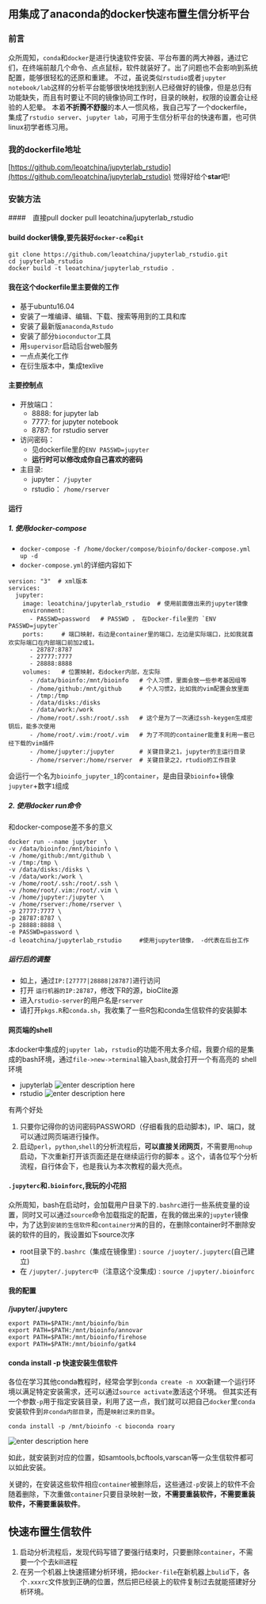 ## 用集成了anaconda的docker快速布置生信分析平台
### 前言
众所周知，`conda`和`docker`是进行快速软件安装、平台布置的两大神器，通过它们，在终端前敲几个命令、点点鼠标，软件就装好了。出了问题也不会影响到系统配置，能够很轻松的还原和重建。
不过，虽说类似`rstudio`或者`jupyter notebook/lab`这样的分析平台能够很快地找到别人已经做好的镜像，但是总归有功能缺失，而且有时要让不同的镜像协同工作时，目录的映射，权限的设置会让经验的人犯晕。
本着**不折腾不舒服**的本人一惯风格，我自己写了一个dockerfile，集成了`rstudio server`、`jupyter lab`，可用于生信分析平台的快速布置，也可供linux初学者练习用。

### 我的dockerfile地址
[https://github.com/leoatchina/jupyterlab_rstudio](https://github.com/leoatchina/jupyterlab_rstudio)
觉得好给个**star**吧!

### 安装方法
####　直接pull
docker pull leoatchina/jupyterlab_rstudio


#### build docker镜像,要先装好`docker-ce`和`git`
```
git clone https://github.com/leoatchina/jupyterlab_rstudio.git
cd jupyterlab_rstudio
docker build -t leoatchina/jupyterlab_rstudio .
```



#### 我在这个dockerfile里主要做的工作
- 基于ubuntu16.04
- 安装了一堆编译、编辑、下载、搜索等用到的工具和库
- 安装了最新版`anaconda`,`Rstudo`
- 安装了部分`bioconductor`工具
- 用`supervisor`启动后台web服务
- 一点点美化工作
- 在衍生版本中，集成texlive

#### 主要控制点
- 开放端口：
  - 8888: for jupyter lab
  - 7777: for jupyter notebook
  - 8787: for rstudio server
- 访问密码：
  - 见dockerfile里的`ENV PASSWD=jupyter`
  - **运行时可以修改成你自己喜欢的密码**
- 主目录:
  - jupyter： `/jupyter`
  - rstudio： `/home/rserver`

#### 运行
##### 1. 使用docker-compose
- `docker-compose -f /home/docker/compose/bioinfo/docker-compose.yml up -d`
- `docker-compose.yml`的详细内容如下
```
version: "3"  # xml版本
services:
  jupyter:
    image: leoatchina/jupyterlab_rstudio  # 使用前面做出来的jupyter镜像
    environment:
      - PASSWD=password   # PASSWD ， 在Docker-file里的 `ENV PASSWD=jupyter`
    ports:     # 端口映射，右边是container里的端口，左边是实际端口，比如我就喜欢实际端口在内部端口前加2或1。
      - 28787:8787
      - 27777:7777
      - 28888:8888
    volumes:   # 位置映射，右docker内部，左实际
      - /data/bioinfo:/mnt/bioinfo   # 个人习惯，里面会放一些参考基因组等
      - /home/github:/mnt/github     # 个人习惯2，比如我的vim配置会放里面
      - /tmp:/tmp
      - /data/disks:/disks
      - /data/work:/work
      - /home/root/.ssh:/root/.ssh   # 这个是为了一次通过ssh-keygen生成密钥后，能多次使用
      - /home/root/.vim:/root/.vim   # 为了不同的container能重复利用一套已经下载的vim插件
      - /home/jupyter:/jupyter       # 关键目录之1，jupyter的主运行目录
      - /home/rserver:/home/rserver  # 关键目录之2，rtudio的工作目录
```
会运行一个名为`bioinfo_jupyter_1`的`container`，是由目录`bioinfo`+镜像`jupyter`+数字`1`组成


##### 2. 使用docker run命令
和docker-compose差不多的意义
```
docker run --name jupyter  \
-v /data/bioinfo:/mnt/bioinfo \
-v /home/github:/mnt/github \
-v /tmp:/tmp \
-v /data/disks:/disks \
-v /data/work:/work \
-v /home/root/.ssh:/root/.ssh \
-v /home/root/.vim:/root/.vim \
-v /home/jupyter:/jupyter \
-v /home/rserver:/home/rserver \
-p 27777:7777 \
-p 28787:8787 \
-p 28888:8888 \
-e PASSWD=password \
-d leoatchina/jupyterlab_rstudio     #使用jupyter镜像， -d代表在后台工作
```

##### 运行后的调整
- 如上，通过`IP:[27777|28888|28787]`进行访问
- 打开  `运行机器的IP:28787`，修改下R的源，bioClite源
- 进入`rstudio-server`的用户名是`rserver`
- 请打开`pkgs.R`和`conda.sh`，我收集了一些R包和conda生信软件的安装脚本

#### 网页端的shell
本docker中集成的`jupyter lab`，`rstudio`的功能不用太多介绍，我要介绍的是集成的bash环境，通过`file->new->terminal`输入`bash`,就会打开一个有高亮的 shell环境
- jupyterlab
![enter description here](https://leoatchina-notes-1253974443.cos.ap-shanghai.myqcloud.com/Notes/2019/3/7/1551925588870.png)
- rstudio
![enter description here](https://leoatchina-notes-1253974443.cos.ap-shanghai.myqcloud.com/Notes/2019/3/7/1551925709976.png)


有两个好处
1. 只要你记得你的访问密码PASSWORD（仔细看我的启动脚本)，IP、端口，就可以通过网页端进行操作。
2. 启动`perl`，`python`,`shell`的分析流程后，**可以直接关闭网页**，不需要用`nohup`启动，下次重新打开该页面还是在继续运行你的脚本 。这个，请各位写个分析流程，自行体会下，也是我认为本次教程的最大亮点。

#### `.jupyterc`和`.bioinforc`,我玩的小花招
众所周知，bash在启动时，会加载用户目录下的`.bashrc`进行一些系统变量的设置，同时又可以通过`source`命令加载指定的配置，在我的做出来的`jupyter`镜像中，为了达到`安装的生信软件`和`container分离`的目的，在删除container时不删除安装的软件的目的，我设置如下source次序
- root目录下的`.bashrc`（集成在镜像里) : `source /juoyter/.jupyterc`(自己建立)
- 在 `/jupyter/.jupyterc中`（注意这个没集成) :  `source /jupyter/.bioinforc`

#### 我的配置
**/jupyter/.jupyterc**
```
export PATH=$PATH:/mnt/bioinfo/bin
export PATH=$PATH:/mnt/bioinfo/annovar
export PATH=$PATH:/mnt/bioinfo/firehose
export PATH=$PATH:/mnt/bioinfo/gatk4
```

#### conda install -p 快速安装生信软件
各位在学习其他conda教程时，经常会学到`conda create -n XXX`新建一个运行环境以满足特定安装需求，还可以通过`source activate`激活这个环境。
但其实还有一个参数`-p`用于指定安装目录，利用了这一点，我们就可以把自己`docker`里`conda`安装软件到`非conda内部目录`，而是`映射过来的目录`。
```
conda install -p /mnt/bioinfo -c bioconda roary
```
![enter description here](https://leoatchina-notes-1253974443.cos.ap-shanghai.myqcloud.com/Notes/2019/3/7/1551926299681.png)

如此，就安装到对应的位置，如samtools,bcftools,varscan等一众生信软件都可以如此安装。

关键的，在安装这些软件相应`container`被删除后，这些通过`-p`安装上的软件不会随着删除，下次重做`container`只要目录映射一致，**不需要重装软件，不需要重装软件，不需要重装软件**。

##  快速布置生信软件
1. 启动分析流程后，发现代码写错了要强行结束时，只要删除`container`，不需要一个个去kill进程
2. 在另一个机器上快速搭建分析环境，把`docker-file`在新机器上`bulid`下，各个`.xxxrc`文件放到正确的位置，然后把已经装上的软件复制过去就能搭建好分析环境。
